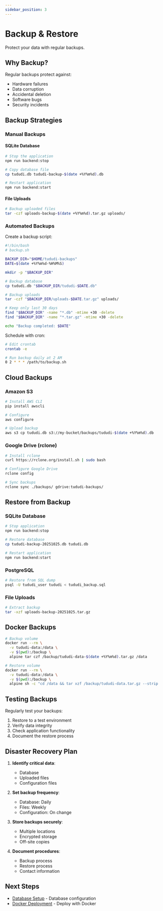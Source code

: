 ```yaml
---
sidebar_position: 3
---
```


# Backup & Restore

Protect your data with regular backups.

## Why Backup?

Regular backups protect against:
- Hardware failures
- Data corruption
- Accidental deletion
- Software bugs
- Security incidents

## Backup Strategies

### Manual Backups

#### SQLite Database

```bash
# Stop the application
npm run backend:stop

# Copy database file
cp tududi.db tududi-backup-$(date +%Y%m%d).db

# Restart application
npm run backend:start
```

#### File Uploads

```bash
# Backup uploaded files
tar -czf uploads-backup-$(date +%Y%m%d).tar.gz uploads/
```

### Automated Backups

Create a backup script:

```bash
#!/bin/bash
# backup.sh

BACKUP_DIR="$HOME/tududi-backups"
DATE=$(date +%Y%m%d-%H%M%S)

mkdir -p "$BACKUP_DIR"

# Backup database
cp tududi.db "$BACKUP_DIR/tududi-$DATE.db"

# Backup uploads
tar -czf "$BACKUP_DIR/uploads-$DATE.tar.gz" uploads/

# Keep only last 30 days
find "$BACKUP_DIR" -name "*.db" -mtime +30 -delete
find "$BACKUP_DIR" -name "*.tar.gz" -mtime +30 -delete

echo "Backup completed: $DATE"
```

Schedule with cron:

```bash
# Edit crontab
crontab -e

# Run backup daily at 2 AM
0 2 * * * /path/to/backup.sh
```

## Cloud Backups

### Amazon S3

```bash
# Install AWS CLI
pip install awscli

# Configure
aws configure

# Upload backup
aws s3 cp tududi.db s3://my-bucket/backups/tududi-$(date +%Y%m%d).db
```

### Google Drive (rclone)

```bash
# Install rclone
curl https://rclone.org/install.sh | sudo bash

# Configure Google Drive
rclone config

# Sync backups
rclone sync ./backups/ gdrive:tududi-backups/
```

## Restore from Backup

### SQLite Database

```bash
# Stop application
npm run backend:stop

# Restore database
cp tududi-backup-20251025.db tududi.db

# Restart application
npm run backend:start
```

### PostgreSQL

```bash
# Restore from SQL dump
psql -U tududi_user tududi < tududi_backup.sql
```

### File Uploads

```bash
# Extract backup
tar -xzf uploads-backup-20251025.tar.gz
```

## Docker Backups

```bash
# Backup volume
docker run --rm \
  -v tududi-data:/data \
  -v $(pwd):/backup \
  alpine tar czf /backup/tududi-data-$(date +%Y%m%d).tar.gz /data

# Restore volume
docker run --rm \
  -v tududi-data:/data \
  -v $(pwd):/backup \
  alpine sh -c "cd /data && tar xzf /backup/tududi-data.tar.gz --strip 1"
```

## Testing Backups

Regularly test your backups:

1. Restore to a test environment
2. Verify data integrity
3. Check application functionality
4. Document the restore process

## Disaster Recovery Plan

1. **Identify critical data**:
   - Database
   - Uploaded files
   - Configuration files

2. **Set backup frequency**:
   - Database: Daily
   - Files: Weekly
   - Configuration: On change

3. **Store backups securely**:
   - Multiple locations
   - Encrypted storage
   - Off-site copies

4. **Document procedures**:
   - Backup process
   - Restore process
   - Contact information

## Next Steps

- [Database Setup](/docs/guides/database-setup) - Database configuration
- [Docker Deployment](/docs/guides/docker-deployment) - Deploy with Docker
